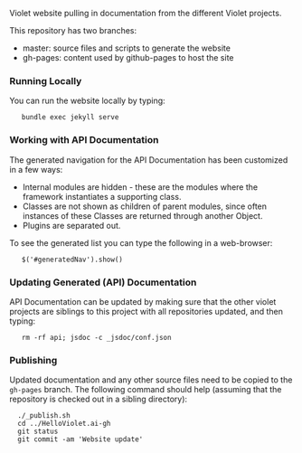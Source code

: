 Violet website pulling in documentation from the different Violet projects.

This repository has two branches:
- master: source files and scripts to generate the website
- gh-pages: content used by github-pages to host the site

### Running Locally
You can run the website locally by typing:
```
   bundle exec jekyll serve
```

### Working with API Documentation
The generated navigation for the API Documentation has been customized in a few ways:
* Internal modules are hidden - these are the modules where the framework instantiates a supporting class.
* Classes are not shown as children of parent modules, since often instances of these Classes are returned through another Object.
* Plugins are separated out.

To see the generated list you can type the following in a web-browser:
```
   $('#generatedNav').show()
```

### Updating Generated (API) Documentation
API Documentation can be updated by making sure that the other violet projects are siblings to
this project with all repositories updated, and then typing:
```
   rm -rf api; jsdoc -c _jsdoc/conf.json
```

### Publishing
Updated documentation and any other source files need to be copied to the `gh-pages` branch. The following command should help (assuming that the repository is checked out in a sibling directory):
```
  ./_publish.sh
  cd ../HelloViolet.ai-gh
  git status
  git commit -am 'Website update'
```

